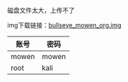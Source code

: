 磁盘文件太大，上传不了

img下载链接：[bullseye_mowen_org.img](https://1drv.ms/u/c/e8e95a9fe786c6f5/EYQkNzDamEBBhQRNaOtXEU4BmLfxJiZ1eo_vXFfSDdiYlA)

| 账号  | 密码  |
| ----- | ----- |
| mowen | mowen |
| root  | kali  |

